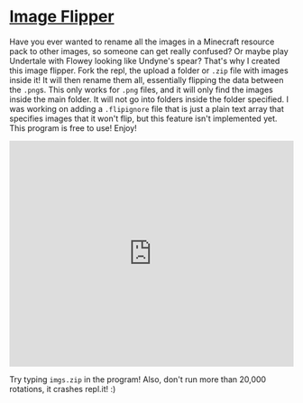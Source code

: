 # [Image Flipper](https://repl.it/@BD103/Image-Flipper)
Have you ever wanted to rename all the images in a Minecraft resource pack to other images, so someone can get really confused? Or maybe play Undertale with Flowey looking like Undyne's spear? That's why I created this image flipper. Fork the repl, the upload a folder or `.zip` file with images inside it! It will then rename them all, essentially flipping the data between the `.png`s. This only works for `.png` files, and it will only find the images inside the main folder. It will not go into folders inside the folder specified. I was working on adding a `.flipignore` file that is just a plain text array that specifies images that it won't flip, but this feature isn't implemented yet. This program is free to use! Enjoy!

<iframe height="400px" width="100%" src="https://repl.it/@BD103/Image-Flipper?lite=true" scrolling="no" frameborder="no" allowtransparency="true" allowfullscreen="true" sandbox="allow-forms allow-pointer-lock allow-popups allow-same-origin allow-scripts allow-modals"></iframe>

Try typing `imgs.zip` in the program! Also, don't run more than 20,000 rotations, it crashes repl.it! :)